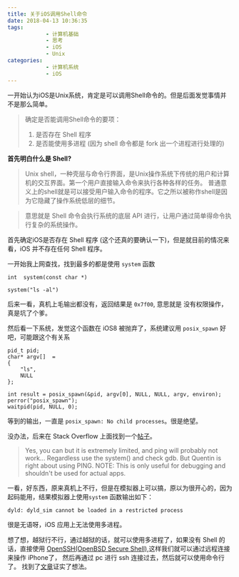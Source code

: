```yaml
---
title: 关于iOS调用Shell命令
date: 2018-04-13 10:36:35
tags: 
			- 计算机基础
			- 思考
			- iOS
			- Unix
categories: 
			- 计算机系统
			- iOS
---
```


一开始认为iOS是Unix系统，肯定是可以调用Shell命令的。但是后面发觉事情并不是那么简单。
>确定是否能调用Shell命令的要项：
>1. 是否存在 Shell 程序
>2. 是否能使用多进程 (因为 shell 命令都是 fork 出一个进程进行处理的)

<!-- more -->

**首先明白什么是 Shell?**
>Unix shell，一种壳层与命令行界面，是Unix操作系统下传统的用户和计算机的交互界面。第一个用户直接输入命令来执行各种各样的任务。
>普通意义上的shell就是可以接受用户输入命令的程序。它之所以被称作shell是因为它隐藏了操作系统低层的细节。

>意思就是 Shell 命令会执行系统的底层 API 进行，让用户通过简单得命令执行复杂的系统操作。

首先确定iOS是否存在 Shell 程序 (这个还真的要确认一下)，但是就目前的情况来看，iOS 并不存在任何 Shell 程序。

一开始我上网查找，找到最多的都是使用 `system` 函数
```
int	 system(const char *)

system("ls -al")
```
后来一看，真机上毛输出都没有，返回结果是 `0x7f00`, 意思就是 没有权限操作，真是坑了个爹。

然后看一下系统，发觉这个函数在 iOS8 被抛弃了，系统建议用 `posix_spawn` 好吧，可能跟这个有关系

```
pid_t pid;
char* argv[]  =
{
	"ls",
	NULL
};

int result = posix_spawn(&pid, argv[0], NULL, NULL, argv, environ);
perror("posix_spawn");
waitpid(pid, NULL, 0);
```
等到的输出，一直是 `posix_spawn: No child processes`。很是绝望。

没办法，后来在 Stack Overflow 上面找到一个[帖子](https://stackoverflow.com/questions/14170416/executing-a-bash-command-in-an-ios-app)。

>Yes, you can but it is extremely limited, and ping will probably not work... Regardless use the system() and check gdb.
>But Quentin is right about using PING.
>NOTE: This is only useful for debugging and shouldn't be used for actual apps.

一看，好东西，原来真机上不行，但是在模拟器上可以搞，原以为很开心的，因为起码能用，结果模拟器上使用`system` 函数输出如下：
```
dyld: dyld_sim cannot be loaded in a restricted process
```
很是无语呀，iOS 应用上无法使用多进程。

想了想，越狱行不行，通过越狱的话，就可以使用多进程了，如果没有 Shell 的话，直接使用 [OpenSSH(OpenBSD Secure Shell)](https://zh.wikipedia.org/wiki/OpenSSH),这样我们就可以通过远程连接来操作 iPhone了， 然后再通过 pc 进行 ssh 连接过去，然后就可以使用命令行了。
找到了[文章](http://blog.sina.com.cn/s/blog_51d3553f0100xrxz.html)证实了想法。

